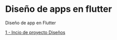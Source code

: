 # Diseño de apps en flutter

Diseño de app en Flutter

[1 - Incio de proyecto Diseños](../../tree/207f5fcb3f93c6b7fa20d637371bc9eb6cb586b9/)

